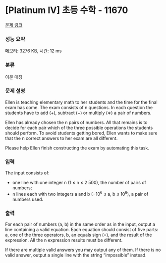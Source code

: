 # [Platinum IV] 초등 수학 - 11670 

[문제 링크](https://www.acmicpc.net/problem/11670) 

### 성능 요약

메모리: 3276 KB, 시간: 12 ms

### 분류

이분 매칭

### 문제 설명

<p>Ellen is teaching elementary math to her students and the time for the final exam has come. The exam consists of n questions. In each question the students have to add (+), subtract (−) or multiply (∗) a pair of numbers.</p>

<p>Ellen has already chosen the n pairs of numbers. All that remains is to decide for each pair which of the three possible operations the students should perform. To avoid students getting bored, Ellen wants to make sure that the n correct answers to her exam are all different.</p>

<p>Please help Ellen finish constructing the exam by automating this task.</p>

### 입력 

 <p>The input consists of:</p>

<ul>
	<li>one line with one integer n (1 ≤ n ≤ 2 500), the number of pairs of numbers;</li>
	<li>n lines each with two integers a and b (−10<sup>6</sup> ≤ a, b ≤ 10<sup>6</sup>), a pair of numbers used.</li>
</ul>

### 출력 

 <p>For each pair of numbers (a, b) in the same order as in the input, output a line containing a valid equation. Each equation should consist of five parts: a, one of the three operators, b, an equals sign (=), and the result of the expression. All the n expression results must be different.</p>

<p>If there are multiple valid answers you may output any of them. If there is no valid answer, output a single line with the string “impossible” instead.</p>

